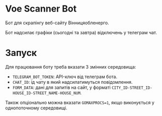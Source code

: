 # Voe Scanner Bot

Бот для скрапінгу веб-сайту Вінницяобленерго.

Бот надсилає графіки (сьогодні та завтра) відключень у телеграм чат.

# Запуск

Для працювання боту треба вказати 3 змінних середовища:

- `TELEGRAM_BOT_TOKEN`: API-ключ від телеграм бота.
- `CHAT_ID`: ід чату в який надсилатимуться повідомлення.
- `FORM_DATA`: дані для запитів на сайт, у форматі `CITY_ID-STREET_ID-HOUSE_ID-STREET_NAME-HOUSE_NUM`.

Також опціонально можна вказати `GOMAXPROCS=1`, якщо виконується у однопоточному середовищі.
